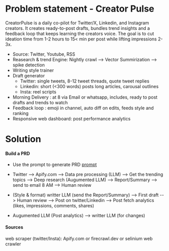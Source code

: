 # Problem statement - Creator Pulse
CreatorPulse is a daily co-pilot for Twitter/X, Linkedin, and Instagram creators.
It creates ready-to-post drafts, bundles trend insights and a feedback loop that keeps learning the creators voice. The goal is to cut ideation time from 1-2 hours to 15< min per post while lifting impressions 2-3x.

- Source: Twitter, Youtube, RSS
- Reasearch & trend Engine: Nightly crawl --> Vector Summirization --> spike detection 
- Writing style trainer 
- Draft generator 
  - Twitter: single tweets, 8-12 tweet threads, quote tweet replies 
  - Linkedin: short (<300 words) posts long articles, carousal outlines
  - Insta: reel scripts 
- Morning Delivery : at 8 via Email or whatsapp, includes, ready to post drafts and trends to watch 
- Feedback loop : emoji in channel, auto diff on edits, feeds style and ranking 
- Responsive web dashboard: post performance analytics 

# Solution

#### Build a PRD 
- Use the prompt to generate PRD 
[prompt](https://github.com/Siddhant-Goswami/100x-LLM/blob/main/prompts/PRODUCT_MANAGER.md)

- Twitter --> Apify.com --> Data pre processing (LLM) --> Get the trending topics --> Deep research (Augumented LLM) --> Report/Summary --> send to email 8 AM --> Human review 
- (Style & format) writter LLM (send the Report/Summary) --> First draft --> Human review --> Post on twitter/Linkedin --> Post fetch analytics (likes, impressions, comments, shares) 
- Augumented LLM (Post analytics) --> writter LLM (for changes)

#### Sources
web scraper (twitter/Insta): Apify.com or firecrawl.dev or selinium web crawler

